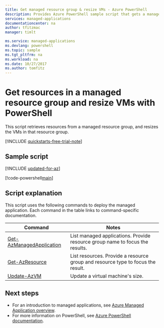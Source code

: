 ```yaml
---
title: Get managed resource group & resize VMs - Azure PowerShell
description: Provides Azure PowerShell sample script that gets a managed resource group for an Azure Managed Application. The script resizes VMs.
services: managed-applications
documentationcenter: na
author: tfitzmac
manager: timlt

ms.service: managed-applications
ms.devlang: powershell
ms.topic: sample
ms.tgt_pltfrm: na
ms.workload: na
ms.date: 10/27/2017
ms.author: tomfitz
---
```


# Get resources in a managed resource group and resize VMs with PowerShell

This script retrieves resources from a managed resource group, and resizes the VMs in that resource group.

[!INCLUDE [quickstarts-free-trial-note](../../../includes/quickstarts-free-trial-note.md)]

## Sample script

[!INCLUDE [updated-for-az](../../../includes/updated-for-az.md)]

[!code-powershell[main](../../../powershell_scripts/managed-applications/get-application/get-application.ps1 "Get application")]


## Script explanation

This script uses the following commands to deploy the managed application. Each command in the table links to command-specific documentation.

| Command | Notes |
|---|---|
| [Get-AzManagedApplication](https://docs.microsoft.com/powershell/module/az.resources/get-azmanagedapplication) | List managed applications. Provide resource group name to focus the results. |
| [Get-AzResource](https://docs.microsoft.com/powershell/module/az.resources/get-azresource) | List resources. Provide a resource group and resource type to focus the result. |
| [Update-AzVM](https://docs.microsoft.com/powershell/module/az.compute/update-azvm) | Update a virtual machine's size. |


## Next steps

* For an introduction to managed applications, see [Azure Managed Application overview](../overview.md).
* For more information on PowerShell, see [Azure PowerShell documentation](https://docs.microsoft.com/powershell/azure/get-started-azureps).
